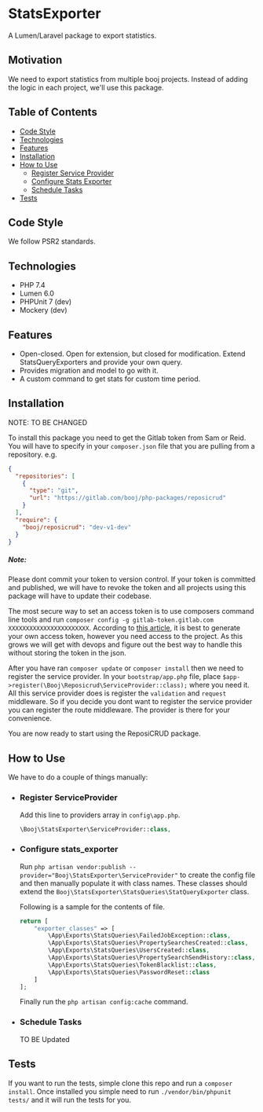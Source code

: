 # StatsExporter

A Lumen/Laravel package to export statistics.

## Motivation

We need to export statistics from multiple booj projects. Instead of adding the logic in each project, we'll use this package.

## Table of Contents

- [Code Style](#code-style)
- [Technologies](#technologies)
- [Features](#features)
- [Installation](#installation)
- [How to Use](#how-to-use)
  - [Register Service Provider](#register-serviceProvider)
  - [Configure Stats Exporter](#configure-stats_exporter)
  - [Schedule Tasks](#schedule-tasks)
- [Tests](#tests)

## Code Style

We follow PSR2 standards.

## Technologies

- PHP 7.4
- Lumen 6.0
- PHPUnit 7 (dev)
- Mockery (dev)

## Features

- Open-closed. Open for extension, but closed for modification. Extend StatsQueryExporters and provide your own query.
- Provides migration and model to go with it.
- A custom command to get stats for custom time period.

## Installation
  NOTE: TO BE CHANGED
  
To install this package you need to get the Gitlab token from Sam or Reid. You will have to specify in your `composer.json` file that you are pulling from a repository. e.g.

```json
{
  "repositories": [
    {
      "type": "git",
      "url": "https://gitlab.com/booj/php-packages/reposicrud"
    }
  ],
  "require": {
    "booj/reposicrud": "dev-v1-dev"
  }
}
```

##### Note:

Please dont commit your token to version control. If your token is committed and published, we will have to revoke the token and all projects using this package will have to update their codebase.

The most secure way to set an access token is to use composers command line tools and run `composer config -g gitlab-token.gitlab.com XXXXXXXXXXXXXXXXXXXXXXX`. According to [this article](https://www.previousnext.com.au/blog/managing-composer-github-access-personal-access-tokens), it is best to generate your own access token, however you need access to the project. As this grows we will get with devops and figure out the best way to handle this without storing the token in the json.

After you have ran `composer update` or `composer install` then we need to register the service provider. In your `bootstrap/app.php` file, place `$app->register(\Booj\Reposicrud\ServiceProvider::class);` where you need it. All this service provider does is register the `validation` and `request` middleware. So if you decide you dont want to register the service provider you can register the route middleware. The provider is there for your convenience.

You are now ready to start using the ReposiCRUD package.

## How to Use

We have to do a couple of things manually:

- ### Register ServiceProvider

    Add this line to providers array in `config\app.php`.

    ```php
    \Booj\StatsExporter\ServiceProvider::class,

    ```

- ### Configure stats_exporter

    Run `php artisan vendor:publish --provider="Booj\StatsExporter\ServiceProvider"` to create the config file and then     manually populate it with class names. These classes should extend the `Booj\StatsExporter\StatsQueries\StatQueryExporter`    class.

    Following is a sample for the contents of file.

    ```php
    return [
        "exporter_classes" => [
            \App\Exports\StatsQueries\FailedJobException::class,
            \App\Exports\StatsQueries\PropertySearchesCreated::class,
            \App\Exports\StatsQueries\UsersCreated::class,
            \App\Exports\StatsQueries\PropertySearchSendHistory::class,
            \App\Exports\StatsQueries\TokenBlacklist::class,
            \App\Exports\StatsQueries\PasswordReset::class
        ]
    ];
    ```

    Finally run the `php artisan config:cache` command.



- ### Schedule Tasks

    TO BE Updated

## Tests

If you want to run the tests, simple clone this repo and run a `composer install`.
Once installed you simple need to run `./vendor/bin/phpunit tests/` and it will run the tests for you.
